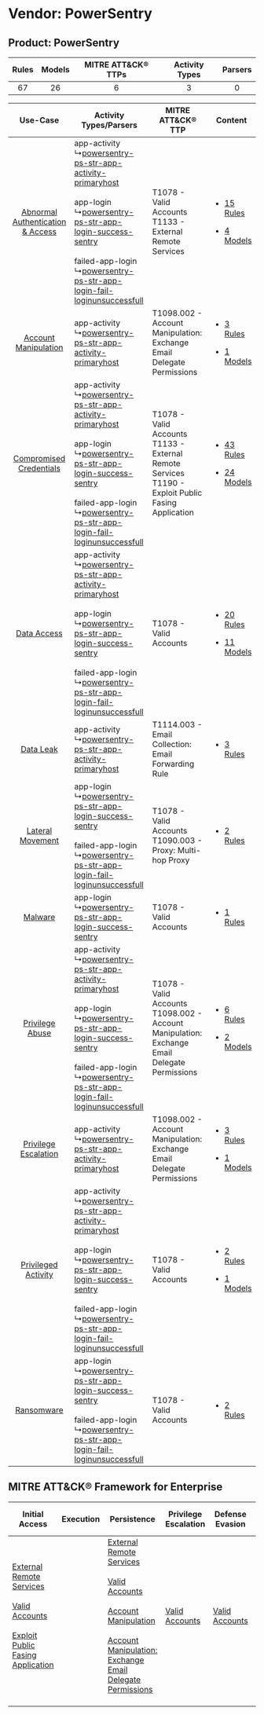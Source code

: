 Vendor: PowerSentry
===================
Product: PowerSentry
--------------------
| Rules | Models | MITRE ATT&CK® TTPs | Activity Types | Parsers |
|:-----:|:------:|:------------------:|:--------------:|:-------:|
|  67   |   26   |         6          |       3        |    0    |

|    Use-Case    | Activity Types/Parsers    | MITRE ATT&CK® TTP    | Content    |
|:----:| ---- | ---- | ---- |
| [Abnormal Authentication & Access](../../../UseCases/uc_abnormal_authentication_&_access.md) |  app-activity<br> ↳[powersentry-ps-str-app-activity-primaryhost](Ps/pC_powersentrypsstrappactivityprimaryhost.md)<br><br> app-login<br> ↳[powersentry-ps-str-app-login-success-sentry](Ps/pC_powersentrypsstrapploginsuccesssentry.md)<br><br> failed-app-login<br> ↳[powersentry-ps-str-app-login-fail-loginunsuccessfull](Ps/pC_powersentrypsstrapploginfailloginunsuccessfull.md)<br> | T1078 - Valid Accounts<br>T1133 - External Remote Services<br>    | [<ul><li>15 Rules</li></ul><ul><li>4 Models</li></ul>](RM/r_m_powersentry_powersentry_Abnormal_Authentication_&_Access.md) |
|    [Account Manipulation](../../../UseCases/uc_account_manipulation.md)    |  app-activity<br> ↳[powersentry-ps-str-app-activity-primaryhost](Ps/pC_powersentrypsstrappactivityprimaryhost.md)<br>    | T1098.002 - Account Manipulation: Exchange Email Delegate Permissions<br>    | [<ul><li>3 Rules</li></ul><ul><li>1 Models</li></ul>](RM/r_m_powersentry_powersentry_Account_Manipulation.md)    |
|          [Compromised Credentials](../../../UseCases/uc_compromised_credentials.md)          |  app-activity<br> ↳[powersentry-ps-str-app-activity-primaryhost](Ps/pC_powersentrypsstrappactivityprimaryhost.md)<br><br> app-login<br> ↳[powersentry-ps-str-app-login-success-sentry](Ps/pC_powersentrypsstrapploginsuccesssentry.md)<br><br> failed-app-login<br> ↳[powersentry-ps-str-app-login-fail-loginunsuccessfull](Ps/pC_powersentrypsstrapploginfailloginunsuccessfull.md)<br> | T1078 - Valid Accounts<br>T1133 - External Remote Services<br>T1190 - Exploit Public Fasing Application<br> | [<ul><li>43 Rules</li></ul><ul><li>24 Models</li></ul>](RM/r_m_powersentry_powersentry_Compromised_Credentials.md)         |
|    [Data Access](../../../UseCases/uc_data_access.md)    |  app-activity<br> ↳[powersentry-ps-str-app-activity-primaryhost](Ps/pC_powersentrypsstrappactivityprimaryhost.md)<br><br> app-login<br> ↳[powersentry-ps-str-app-login-success-sentry](Ps/pC_powersentrypsstrapploginsuccesssentry.md)<br><br> failed-app-login<br> ↳[powersentry-ps-str-app-login-fail-loginunsuccessfull](Ps/pC_powersentrypsstrapploginfailloginunsuccessfull.md)<br> | T1078 - Valid Accounts<br>    | [<ul><li>20 Rules</li></ul><ul><li>11 Models</li></ul>](RM/r_m_powersentry_powersentry_Data_Access.md)    |
|    [Data Leak](../../../UseCases/uc_data_leak.md)    |  app-activity<br> ↳[powersentry-ps-str-app-activity-primaryhost](Ps/pC_powersentrypsstrappactivityprimaryhost.md)<br>    | T1114.003 - Email Collection: Email Forwarding Rule<br>    | [<ul><li>3 Rules</li></ul>](RM/r_m_powersentry_powersentry_Data_Leak.md)    |
|    [Lateral Movement](../../../UseCases/uc_lateral_movement.md)    |  app-login<br> ↳[powersentry-ps-str-app-login-success-sentry](Ps/pC_powersentrypsstrapploginsuccesssentry.md)<br><br> failed-app-login<br> ↳[powersentry-ps-str-app-login-fail-loginunsuccessfull](Ps/pC_powersentrypsstrapploginfailloginunsuccessfull.md)<br>    | T1078 - Valid Accounts<br>T1090.003 - Proxy: Multi-hop Proxy<br>    | [<ul><li>2 Rules</li></ul>](RM/r_m_powersentry_powersentry_Lateral_Movement.md)    |
|    [Malware](../../../UseCases/uc_malware.md)    |  app-login<br> ↳[powersentry-ps-str-app-login-success-sentry](Ps/pC_powersentrypsstrapploginsuccesssentry.md)<br>    | T1078 - Valid Accounts<br>    | [<ul><li>1 Rules</li></ul>](RM/r_m_powersentry_powersentry_Malware.md)    |
|    [Privilege Abuse](../../../UseCases/uc_privilege_abuse.md)    |  app-activity<br> ↳[powersentry-ps-str-app-activity-primaryhost](Ps/pC_powersentrypsstrappactivityprimaryhost.md)<br><br> app-login<br> ↳[powersentry-ps-str-app-login-success-sentry](Ps/pC_powersentrypsstrapploginsuccesssentry.md)<br><br> failed-app-login<br> ↳[powersentry-ps-str-app-login-fail-loginunsuccessfull](Ps/pC_powersentrypsstrapploginfailloginunsuccessfull.md)<br> | T1078 - Valid Accounts<br>T1098.002 - Account Manipulation: Exchange Email Delegate Permissions<br>         | [<ul><li>6 Rules</li></ul><ul><li>2 Models</li></ul>](RM/r_m_powersentry_powersentry_Privilege_Abuse.md)    |
|    [Privilege Escalation](../../../UseCases/uc_privilege_escalation.md)    |  app-activity<br> ↳[powersentry-ps-str-app-activity-primaryhost](Ps/pC_powersentrypsstrappactivityprimaryhost.md)<br>    | T1098.002 - Account Manipulation: Exchange Email Delegate Permissions<br>    | [<ul><li>3 Rules</li></ul><ul><li>1 Models</li></ul>](RM/r_m_powersentry_powersentry_Privilege_Escalation.md)    |
|    [Privileged Activity](../../../UseCases/uc_privileged_activity.md)    |  app-activity<br> ↳[powersentry-ps-str-app-activity-primaryhost](Ps/pC_powersentrypsstrappactivityprimaryhost.md)<br><br> app-login<br> ↳[powersentry-ps-str-app-login-success-sentry](Ps/pC_powersentrypsstrapploginsuccesssentry.md)<br><br> failed-app-login<br> ↳[powersentry-ps-str-app-login-fail-loginunsuccessfull](Ps/pC_powersentrypsstrapploginfailloginunsuccessfull.md)<br> | T1078 - Valid Accounts<br>    | [<ul><li>2 Rules</li></ul><ul><li>1 Models</li></ul>](RM/r_m_powersentry_powersentry_Privileged_Activity.md)    |
|    [Ransomware](../../../UseCases/uc_ransomware.md)    |  app-login<br> ↳[powersentry-ps-str-app-login-success-sentry](Ps/pC_powersentrypsstrapploginsuccesssentry.md)<br><br> failed-app-login<br> ↳[powersentry-ps-str-app-login-fail-loginunsuccessfull](Ps/pC_powersentrypsstrapploginfailloginunsuccessfull.md)<br>    | T1078 - Valid Accounts<br>    | [<ul><li>2 Rules</li></ul>](RM/r_m_powersentry_powersentry_Ransomware.md)    |

MITRE ATT&CK® Framework for Enterprise
--------------------------------------
| Initial Access                                                                                                                                                                                                                         | Execution | Persistence                                                                                                                                                                                                                                                                                                                                 | Privilege Escalation                                                | Defense Evasion                                                     | Credential Access | Discovery | Lateral Movement | Collection                                                                                                                                                            | Command and Control                                                                                                                       | Exfiltration | Impact |
| -------------------------------------------------------------------------------------------------------------------------------------------------------------------------------------------------------------------------------------- | --------- | ------------------------------------------------------------------------------------------------------------------------------------------------------------------------------------------------------------------------------------------------------------------------------------------------------------------------------------------- | ------------------------------------------------------------------- | ------------------------------------------------------------------- | ----------------- | --------- | ---------------- | --------------------------------------------------------------------------------------------------------------------------------------------------------------------- | ----------------------------------------------------------------------------------------------------------------------------------------- | ------------ | ------ |
| [External Remote Services](https://attack.mitre.org/techniques/T1133)<br><br>[Valid Accounts](https://attack.mitre.org/techniques/T1078)<br><br>[Exploit Public Fasing Application](https://attack.mitre.org/techniques/T1190)<br><br> |           | [External Remote Services](https://attack.mitre.org/techniques/T1133)<br><br>[Valid Accounts](https://attack.mitre.org/techniques/T1078)<br><br>[Account Manipulation](https://attack.mitre.org/techniques/T1098)<br><br>[Account Manipulation: Exchange Email Delegate Permissions](https://attack.mitre.org/techniques/T1098/002)<br><br> | [Valid Accounts](https://attack.mitre.org/techniques/T1078)<br><br> | [Valid Accounts](https://attack.mitre.org/techniques/T1078)<br><br> |                   |           |                  | [Email Collection](https://attack.mitre.org/techniques/T1114)<br><br>[Email Collection: Email Forwarding Rule](https://attack.mitre.org/techniques/T1114/003)<br><br> | [Proxy: Multi-hop Proxy](https://attack.mitre.org/techniques/T1090/003)<br><br>[Proxy](https://attack.mitre.org/techniques/T1090)<br><br> |              |        |